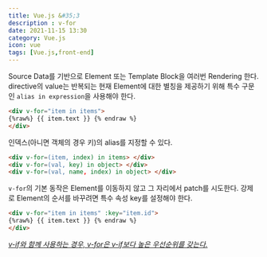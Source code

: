 ```yaml
---
title: Vue.js &#35;3
description : v-for
date: 2021-11-15 13:30
category: Vue.js
icon: vue
tags: [Vue.js,front-end]
---
```


Source Data를 기반으로 Element 또는 Template Block을 여러번 Rendering 한다. directive의 value는 반복되는 현재 Element에 대한 별칭을 제공하기 위해 특수 구문인 `alias in expression`을 사용해야 한다.

```html
<div v-for="item in items">
{%raw%} {{ item.text }} {% endraw %}  
</div>
```

인덱스(아니면 객체의 경우 키)의 alias를 지정할 수 있다.

```html
<div v-for=(item, index) in items> </div>
<div v-for=(val, key) in object> </div>
<div v-for=(val, name, index) in object> </div>
```

`v-for`의 기본 동작은 Element를 이동하지 않고 그 자리에서 patch를 시도한다. 강제로 Element의 순서를 바꾸려면 특수 속성 key를 설정해야 한다.

```html
<div v-for="item in items" :key="item.id">
{%raw%} {{ item.text }} {% endraw %}  
</div>
```

[*v-if와 함께 사용하는 경우, v-for은 v-if보다 높은 우선순위를 갖는다.*](/vue.js/2021/12/12/Vue-05/)
